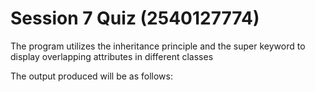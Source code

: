 # Session 7 Quiz (2540127774) 

The program utilizes the inheritance principle and the super keyword to display overlapping attributes in different classes

The output produced will be as follows:

